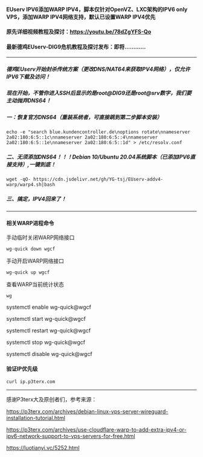 
#### EUserv IPV6添加WARP IPV4，脚本仅针对OpenVZ、LXC架构的IPV6 only VPS，添加WARP IPV4网络支持，默认已设置WARP IPV4优先

#### 原先详细视频教程及探讨：https://youtu.be/78dZgYFS-Qo

#### 最新德鸡EUserv-DIG9危机教程及探讨发布：即将…………

-------------------------------------------------------------------------------------------------------
##### 德鸡EUserv开始封杀传统方案（更改DNS/NAT64来获取IPV4网络），仅允许IPV6下载及访问！
##### 现在开始，不管你进入SSH后显示的是root@DIG9还是root@srv数字，我们要主动抛弃DNS64！

##### 一：恢复官方DNS64（重装系统者，可直接跳到第二步脚本安装）
```
echo -e "search blue.kundencontroller.de\noptions rotate\nnameserver 2a02:180:6:5::1c\nnameserver 2a02:180:6:5::4\nnameserver 2a02:180:6:5::1e\nnameserver 2a02:180:6:5::1d" > /etc/resolv.conf
```

##### 二、无须添加DNS64！！！Debian 10/Ubuntu 20.04系统脚本（已添加IPV6直接支持）,一键到底！
```
wget -qO- https://cdn.jsdelivr.net/gh/YG-tsj/EUserv-addv4-warp/warp4.sh|bash
```

##### 三、搞定，IPV4回来了！

------------------------------------------------------------------------------------------------------------- 
 

#### 相关WARP进程命令

手动临时关闭WARP网络接口
```
wg-quick down wgcf
```
手动开启WARP网络接口 
```
wg-quick up wgcf
```

查看WARP当前统计状态
```
wg
```

systemctl enable wg-quick@wgcf

systemctl start wg-quick@wgcf

systemctl restart wg-quick@wgcf

systemctl stop wg-quick@wgcf

systemctl disable wg-quick@wgcf


#### 验证IP优先级
```
curl ip.p3terx.com
```

---------------------------------------------------------------------------------------------------------------------

感谢P3terx大及原创者们，参考来源：
 
https://p3terx.com/archives/debian-linux-vps-server-wireguard-installation-tutorial.html

https://p3terx.com/archives/use-cloudflare-warp-to-add-extra-ipv4-or-ipv6-network-support-to-vps-servers-for-free.html

https://luotianyi.vc/5252.html
